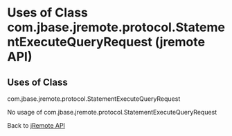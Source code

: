 # Uses of Class com.jbase.jremote.protocol.StatementExecuteQueryRequest (jremote API)

<PageHeader />

## Uses of Class
com.jbase.jremote.protocol.StatementExecuteQueryRequest

No usage of com.jbase.jremote.protocol.StatementExecuteQueryRequest

Back to [jRemote API](../../../../jremote-api/README.md)

  
<PageFooter />
